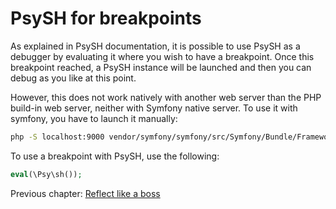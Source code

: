 # PsySH for breakpoints

As explained in PsySH documentation, it is possible to use PsySH as a debugger by evaluating it where you wish to have
a breakpoint. Once this breakpoint reached, a PsySH instance will be launched and then you can debug as you like at this
point.

However, this does not work natively with another web server than the PHP build-in web server, neither with Symfony
native server. To use it with symfony, you have to launch it manually:

```bash
php -S localhost:9000 vendor/symfony/symfony/src/Symfony/Bundle/FrameworkBundle/Resources/config/router_dev.php
```

To use a breakpoint with PsySH, use the following:

```php
eval(\Psy\sh());
```

Previous chapter: [Reflect like a boss](reflect.md)
